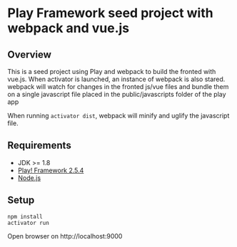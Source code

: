 # Play Framework seed project with webpack and vue.js

## Overview

This is a seed project using Play and webpack to build the fronted with vue.js.
When activator is launched, an instance of webpack is also stared. webpack will watch for changes in the fronted js/vue files and bundle them on a single javascript file placed in the public/javascripts folder of the play app

When running `activator dist`, webpack will minify and uglify the javascript file.


## Requirements

* JDK >= 1.8
* [Play! Framework 2.5.4](http://www.playframework.com/)
* [Node.js](https://nodejs.org/en/)


## Setup

    npm install
    activator run

Open browser on http://localhost:9000